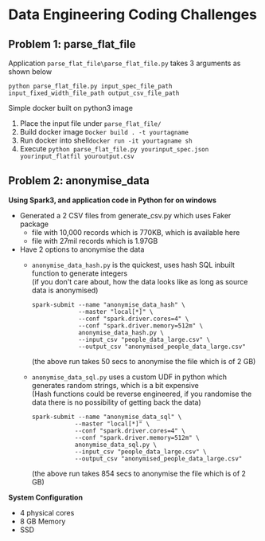 # Data Engineering Coding Challenges

## Problem 1: parse_flat_file
Application
```parse_flat_file\parse_flat_file.py``` takes 3 arguments as shown below

```python parse_flat_file.py input_spec_file_path input_fixed_width_file_path output_csv_file_path```

Simple docker built on python3 image
1. Place the input file under ```parse_flat_file/```
1. Build docker image ```Docker build . -t yourtagname```
1. Run docker into shell```docker run -it yourtagname sh```
1. Execute ```python parse_flat_file.py yourinput_spec.json yourinput_flatfil youroutput.csv ```


## Problem 2: anonymise_data
**Using Spark3, and application code in  Python for  on windows**
* Generated a 2 CSV files from generate_csv.py which uses Faker package<br>
  * file with 10,000 records which is 770KB, which is available here<br>
  * file with 27mil records which is 1.97GB 
* Have 2 options to anonymise the data
  * ```anonymise_data_hash.py``` is the quickest, uses hash SQL inbuilt function to generate integers<br>
    (if you don't care about, how the data looks like as long as source data is anonymised)
    ```
    spark-submit --name "anonymise_data_hash" \
                 --master "local[*]" \
                 --conf "spark.driver.cores=4" \
                 --conf "spark.driver.memory=512m" \
                 anonymise_data_hash.py \
                 --input_csv "people_data_large.csv" \
                 --output_csv "anonymised_people_data_large.csv" 
    ```
    (the above run takes 50 secs to anonymise the file which is of 2 GB)
    
  * ```anonymise_data_sql.py``` uses a custom UDF in python which generates random strings, which is a bit expensive<br>
    (Hash functions could be reverse engineered, if you randomise the data there is no possibility of getting back the data)
     ```
    spark-submit --name "anonymise_data_sql" \
                 --master "local[*]" \
                 --conf "spark.driver.cores=4" \
                 --conf "spark.driver.memory=512m" \
                 anonymise_data_sql.py \
                 --input_csv "people_data_large.csv" \
                 --output_csv "anonymised_people_data_large.csv" 
    ```
    (the above run takes 854 secs to anonymise the file which is of 2 GB)
    
**System Configuration**
* 4 physical cores
* 8 GB Memory
* SSD